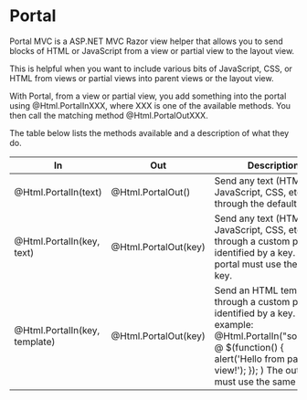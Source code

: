 Portal
======

Portal MVC is a ASP.NET MVC Razor view helper that allows you to send blocks of HTML or JavaScript from a view or partial view to the layout view. 

This is helpful when you want to include various bits of JavaScript, CSS, or HTML from views or partial views into parent views or the layout view.

With Portal, from a view or partial view, you add something into the portal using @Html.PortalInXXX, where XXX is one of the available methods. You then call the matching method @Html.PortalOutXXX.

The table below lists the methods available and a description of what they do.

<table id="portal-doc">
    <thead>
        <tr>
            <th>In</th>
            <th>Out</th>
            <th>Description</th>
        </tr>
    </thead>
    <tbody>
        <tr>
            <td>@Html.PortalIn(text)</td>
            <td>@Html.PortalOut()</td>
            <td>Send any text (HTML, JavaScript, CSS, etc) through the default portal.</td>
        </tr>
        <tr>
            <td>@Html.PortalIn(key, text)</td>
            <td>@Html.PortalOut(key)</td>
            <td>Send any text (HTML, JavaScript, CSS, etc) through a custom portal identified by a key. The out portal must use the same key.</td>
        </tr>
		<tr>
            <td>@Html.PortalIn(key, template)</td>
            <td>@Html.PortalOut(key)</td>
            <td>Send an HTML template through a custom portal identified by a key. For example: @Html.PortalIn("somekey", @<text> $(function() { alert('Hello from partial view!'); }); </text>) The out portal must use the same key. </td>
        </tr>
    </tbody>
</table>